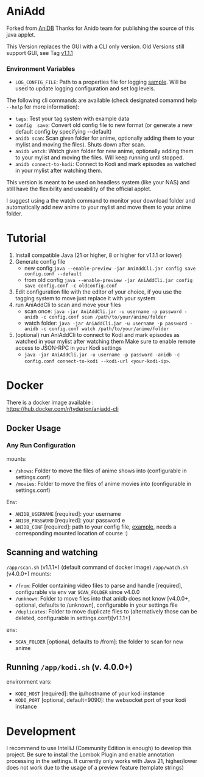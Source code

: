 # AniAdd

Forked from [AniDB](https://github.com/svn2github/AniDB)
Thanks for Anidb team for publishing the source of this java applet.

This Version replaces the GUI with a CLI only version.
Old Versions still support GUI, see Tag [v1.1.1](https://github.com/Tyderion/AniDb-AniAdd-CLI/releases/tag/1.1.1)

### Environment Variables
- `LOG_CONFIG_FILE`: Path to a properties file for logging [sample](https://github.com/Tyderion/AniDb-AniAdd-CLI/blob/feature/kodi-integration/src/main/resources/logging.properties). Will be used to update logging configuration and set log levels.

The following cli commands are available (check designated comamnd help `--help` for more information):
- `tags`: Test your tag system with example data
- `config  save`: Convert old config file to new format (or generate a new default config by specifying --default)
- `anidb scan`: Scan given folder for anime, optionally adding them to your mylist and moving the files). Shuts down after scan.
- `anidb watch`: Watch given folder for new anime, optionally adding them to your mylist and moving the files. Will keep running until stopped.
- `anidb connect-to-kodi`: Connect to Kodi and mark episodes as watched in your mylist after watching them.

This version is meant to be used on headless system (like your NAS) and still have the flexibility and useability of the official applet.

I suggest using a the watch command to monitor your download folder and automatically add new anime to your mylist and move them to your anime folder.

# Tutorial

1. Install compatible Java (21 or higher, 8 or higher for v1.1.1 or lower)
2. Generate config file 
   - new config `java --enable-preview -jar AniAddCli.jar config save config.conf --default`
   - from old config `java --enable-preview -jar AniAddCli.jar config save config.conf -c oldconfig.conf`
3. Edit configuration file with the editor of your choice, if you use the tagging system to move just replace it with your system
4. run AniAddCli to scan and move your files 
   - scan once: `java -jar AniAddCli.jar -u username -p password -anidb -c config.conf scan /path/to/your/anime/folder`
   - watch folder: `java -jar AniAddCli.jar -u username -p password -anidb -c config.conf watch /path/to/your/anime/folder`
5. (optional) run AniAddCli to connect to Kodi and mark episodes as watched in your mylist after watching them
   Make sure to enable remote access to JSON-RPC in your Kodi settings
   - `java -jar AniAddCli.jar -u username -p password -anidb -c config.conf connect-to-kodi --kodi-url <your-kodi-ip>`.

# Docker

There is a docker image available : https://hub.docker.com/r/tyderion/aniadd-cli

## Docker Usage
### Any Run Configuration
mounts:
- `/shows`: Folder to move the files of anime shows into (configurable in settings.conf)
- `/movies`: Folder to move the files of anime movies into (configurable in settings.conf)

Env:
- `ANIDB_USERNAME` [required]: your username
- `ANIDB_PASSWORD` [required]: your password e
- `ANIDB_CONF` [required]: path to your config file, [example](https://github.com/Tyderion/AniDb-AniAdd-CLI/blob/feature/docker/docker.conf), needs a corresponding mounted location of course :)

## Scanning and watching 
`/app/scan.sh` (v1.1.1+) (default command of docker image)
`/app/watch.sh` (v4.0.0+)
mounts:
- `/from`: Folder containing video files to parse and handle [required], configurable via env var `SCAN_FOLDER` since v4.0.0
- `/unknown`: Folder to move files into that anidb does not know [v4.0.0+, optional, defaults to /unknown], configurable in your settings file
- `/duplicates`: Folder to move duplicate files to (alternatively those can be deleted, configurable in settings.conf)[v1.1.1+]

env:
- `SCAN_FOLDER` [optional, defaults to /from]: the folder to scan for new anime

## Running `/app/kodi.sh` (v. 4.0.0+)
environment vars:
- `KODI_HOST` [required]: the ip/hostname of your kodi instance
- `KODI_PORT` [optional, default=9090]: the websocket port of your kodi instance

# Development
I recommend to use IntelliJ (Community Edition is enough) to develop this project.
Be sure to install the Lombok Plugin and enable annotation processing in the settings.
It currently only works with Java 21, higher/lower does not work due to the usage of a preview feature (template strings)
